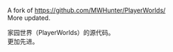 A fork of https://github.com/MWHunter/PlayerWorlds/  
More updated.  

家园世界（PlayerWorlds）的源代码。  
更加先进。

